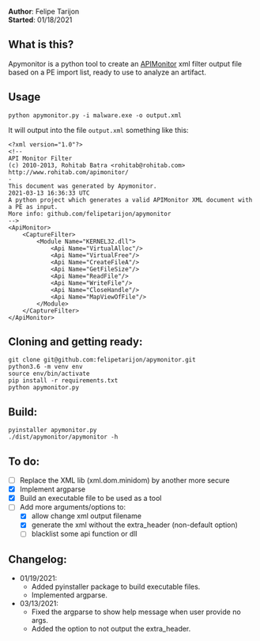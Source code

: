 **Author**: Felipe Tarijon  
**Started**: 01/18/2021
  
## What is this?
Apymonitor is a python tool to create an [APIMonitor](http://www.rohitab.com/apimonitor) xml filter output file based on a PE import list, ready to use to analyze an artifact.
  
## Usage
```code:bash
python apymonitor.py -i malware.exe -o output.xml
```
It will output into the file `output.xml` something like this:  
```code:xml
<?xml version="1.0"?>
<!--
API Monitor Filter
(c) 2010-2013, Rohitab Batra <rohitab@rohitab.com>
http://www.rohitab.com/apimonitor/
-
This document was generated by Apymonitor.
2021-03-13 16:36:33 UTC
A python project which generates a valid APIMonitor XML document with a PE as input.
More info: github.com/felipetarijon/apymonitor
-->
<ApiMonitor>
	<CaptureFilter>
		<Module Name="KERNEL32.dll">
			<Api Name="VirtualAlloc"/>
			<Api Name="VirtualFree"/>
			<Api Name="CreateFileA"/>
			<Api Name="GetFileSize"/>
			<Api Name="ReadFile"/>
			<Api Name="WriteFile"/>
			<Api Name="CloseHandle"/>
			<Api Name="MapViewOfFile"/>
        </Module>
	</CaptureFilter>
</ApiMonitor>
```

## Cloning and getting ready:
```code:bash
git clone git@github.com:felipetarijon/apymonitor.git
python3.6 -m venv env
source env/bin/activate
pip install -r requirements.txt
python apymonitor.py
```
  
## Build:
```code:bash
pyinstaller apymonitor.py
./dist/apymonitor/apymonitor -h
```
  
## To do:  
* [ ] Replace the XML lib (xml.dom.minidom) by another more secure  
* [x] Implement argparse  
* [x] Build an executable file to be used as a tool  
* [ ] Add more arguments/options to:  
    * [x] allow change xml output filename  
    * [x] generate the xml without the extra_header (non-default option)  
    * [ ] blacklist some api function or dll
  
## Changelog:  
* 01/19/2021:  
    * Added pyinstaller package to build executable files.  
    * Implemented argparse.
* 03/13/2021:  
    * Fixed the argparse to show help message when user provide no args.
    * Added the option to not output the extra_header.